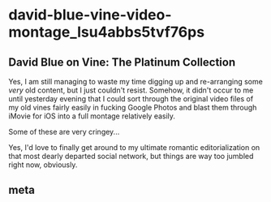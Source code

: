 # david-blue-vine-video-montage\_lsu4abbs5tvf76ps

## David Blue on Vine: The Platinum Collection

Yes, I am still managing to waste my time digging up and re-arranging some _very_ old content, but I just couldn't resist. Somehow, it didn't occur to me until yesterday evening that I could sort through the original video files of my old vines fairly easily in fucking Google Photos and blast them through iMovie for iOS into a full montage relatively easily.

Some of these are very cringey...

Yes, I'd love to finally get around to my ultimate romantic editorialization on that most dearly departed social network, but things are way too jumbled right now, obviously.

## meta

